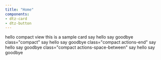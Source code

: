 ```yaml
---
title: "Home"
components:
- dtz-card
- dtz-button
---
```

<dtz-card title="hello world">hello</dtz-card>
<dtz-card title="hello world"></dtz-card>
<dtz-card title="hello world" id="delayed"></dtz-card>
<dtz-card class="compact" title="hello world">compact view</dtz-card>
<dtz-card title="hello world">
    this is a sample card
    <dtz-button slot="actions">say hello</dtz-button>
    <dtz-button slot="actions" class="danger mt-2">say goodbye</dtz-button>
</dtz-card>
<dtz-card title="hello world compact" class="compact">
    class="compact"
    <dtz-button slot="actions">say hello</dtz-button>
    <dtz-button slot="actions" class="danger ms-2">say goodbye</dtz-button>
</dtz-card>
<dtz-card title="hello world compact" class="compact actions-end">
    class="compact actions-end"
    <dtz-button slot="actions">say hello</dtz-button>
    <dtz-button slot="actions" class="danger ms-2">say goodbye</dtz-button>
</dtz-card>
<dtz-card title="hello world compact" class="compact actions-space-between">
    class="compact actions-space-between"
    <dtz-button slot="actions">say hello</dtz-button>
    <dtz-button slot="actions" class="danger ms-2">say goodbye</dtz-button>
</dtz-card>
<script>
async function run(){
    await new Promise(r => setTimeout(r, 2000));
    document.querySelector("#delayed").innerHTML="delayed";
}
run();
</script>